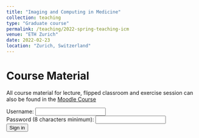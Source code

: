 ```yaml
---
title: "Imaging and Computing in Medicine"
collection: teaching
type: "Graduate course"
permalink: /teaching/2022-spring-teaching-icm
venue: "ETH Zurich"
date: 2022-02-23
location: "Zurich, Switzerland"
---
```



Course Material
======

All course material for lecture, flipped classroom and exercise session can also be found in the [Moodle Course](https://moodle-app2.let.ethz.ch/course/view.php?id=18769)


<div>
  <label for="username">Username:</label>
  <input type="text" id="username" name="username" />
</div>

<div>
  <label for="pass">Password (8 characters minimum):</label>
  <input type="password" id="pass" name="password" minlength="8" required />
</div>

<input type="submit" value="Sign in" />


